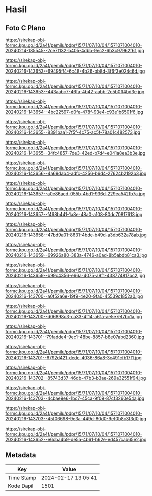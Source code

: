 # Hasil

## Foto C Plano

https://sirekap-obj-formc.kpu.go.id/2a4f/pemilu/pdpr/15/71/07/10/04/1571071004010-20240214-185545--2ce7f132-b405-4dbb-9ec2-6b3c97962f61.jpg

https://sirekap-obj-formc.kpu.go.id/2a4f/pemilu/pdpr/15/71/07/10/04/1571071004010-20240216-143653--69495ff4-6c48-4b26-bb8d-3f6f3e024c6d.jpg

https://sirekap-obj-formc.kpu.go.id/2a4f/pemilu/pdpr/15/71/07/10/04/1571071004010-20240216-143653--443aabc7-46fa-4b42-aabb-2c5b0ff4bd3e.jpg

https://sirekap-obj-formc.kpu.go.id/2a4f/pemilu/pdpr/15/71/07/10/04/1571071004010-20240216-143654--4bc22597-d0fe-478f-93e4-c93e1b6501f6.jpg

https://sirekap-obj-formc.kpu.go.id/2a4f/pemilu/pdpr/15/71/07/10/04/1571071004010-20240216-143655--8391baa1-7f5f-4c75-ac5f-78a01c482573.jpg

https://sirekap-obj-formc.kpu.go.id/2a4f/pemilu/pdpr/15/71/07/10/04/1571071004010-20240216-143655--34fc4857-7de3-42ed-b7d4-e041a8ea3b3e.jpg

https://sirekap-obj-formc.kpu.go.id/2a4f/pemilu/pdpr/15/71/07/10/04/1571071004010-20240216-143656--4a69dab4-adfc-4256-b6d4-27624b2192b3.jpg

https://sirekap-obj-formc.kpu.go.id/2a4f/pemilu/pdpr/15/71/07/10/04/1571071004010-20240216-143657--a0e86acd-055b-4bd1-936d-229ea542fb7a.jpg

https://sirekap-obj-formc.kpu.go.id/2a4f/pemilu/pdpr/15/71/07/10/04/1571071004010-20240216-143657--f468b441-1a8e-48a0-a108-80dc70817613.jpg

https://sirekap-obj-formc.kpu.go.id/2a4f/pemilu/pdpr/15/71/07/10/04/1571071004010-20240216-143658--47bd9a01-8631-4bde-b49d-a3db632a78ab.jpg

https://sirekap-obj-formc.kpu.go.id/2a4f/pemilu/pdpr/15/71/07/10/04/1571071004010-20240216-143659--69926a80-383a-4746-a0ad-8b5abdb81ca3.jpg

https://sirekap-obj-formc.kpu.go.id/2a4f/pemilu/pdpr/15/71/07/10/04/1571071004010-20240216-143659--b99c4356-e66a-4075-a9f1-438774817bc2.jpg

https://sirekap-obj-formc.kpu.go.id/2a4f/pemilu/pdpr/15/71/07/10/04/1571071004010-20240216-143700--a0f52a6e-19f9-4e20-9fa0-45539c1852a0.jpg

https://sirekap-obj-formc.kpu.go.id/2a4f/pemilu/pdpr/15/71/07/10/04/1571071004010-20240216-143700--d06898c3-ca33-4f14-a61a-ae5e7ef7bc1a.jpg

https://sirekap-obj-formc.kpu.go.id/2a4f/pemilu/pdpr/15/71/07/10/04/1571071004010-20240216-143701--79fadde4-9ec1-48be-8857-b8e07abd2360.jpg

https://sirekap-obj-formc.kpu.go.id/2a4f/pemilu/pdpr/15/71/07/10/04/1571071004010-20240216-143701--6792d421-dedc-4036-86a8-3c491cfb17f1.jpg

https://sirekap-obj-formc.kpu.go.id/2a4f/pemilu/pdpr/15/71/07/10/04/1571071004010-20240216-143702--85743d37-46db-47b3-b3ae-269a32551f94.jpg

https://sirekap-obj-formc.kpu.go.id/2a4f/pemilu/pdpr/15/71/07/10/04/1571071004010-20240216-143703--4cbae9e6-1bc7-45ca-9f09-87cf3260e54a.jpg

https://sirekap-obj-formc.kpu.go.id/2a4f/pemilu/pdpr/15/71/07/10/04/1571071004010-20240216-143703--45f06698-9e3a-449d-80d0-9ef0b8c3f3d0.jpg

https://sirekap-obj-formc.kpu.go.id/2a4f/pemilu/pdpr/15/71/07/10/04/1571071004010-20240216-143652--e6cba4b9-de5a-4b61-b62e-ed457cab65e2.jpg


## Metadata

| Key        | Value               |
| ---------- | ------------------- |
| Time Stamp | 2024-02-17 13:05:41 |
| Kode Dapil | 1501                |



